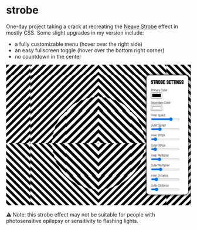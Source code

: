 # strobe

One-day project taking a crack at recreating the [Neave Strobe](https://strobe.cool/) effect in mostly CSS. Some slight upgrades in my version include:

- a fully customizable menu (hover over the right side)
- an easy fullscreen toggle (hover over the bottom right corner)
- no countdown in the center

![Screenshot of Strobe with menu](./strobe.png "Strobe Screenshot")

⚠ Note: this strobe effect may not be suitable for people with photosensitive epilepsy or sensitivity to flashing lights.